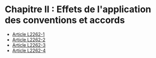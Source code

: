 # Chapitre II : Effets de l'application des conventions et accords

* [Article L2262-1](./LEGIARTI000006901810.md)
* [Article L2262-2](./LEGIARTI000006901811.md)
* [Article L2262-3](./LEGIARTI000006901812.md)
* [Article L2262-4](./LEGIARTI000006901813.md)
